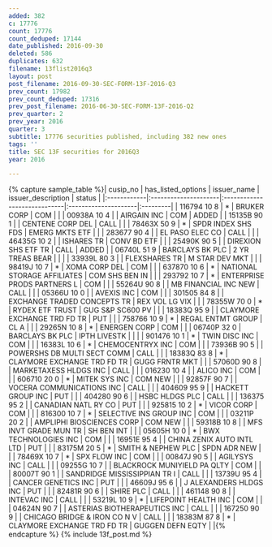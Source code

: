 ```yaml
---
added: 382
c: 17776
count: 17776
count_deduped: 17144
date_published: 2016-09-30
deleted: 586
duplicates: 632
filename: 13flist2016q3
layout: post
post_filename: 2016-09-30-SEC-FORM-13F-2016-Q3
prev_count: 17982
prev_count_deduped: 17316
prev_post_filename: 2016-06-30-SEC-FORM-13F-2016-Q2
prev_quarter: 2
prev_year: 2016
quarter: 3
subtitle: 17776 securities published, including 382 new ones
tags: ''
title: SEC 13F securities for 2016Q3
year: 2016

---
```

{% capture sample_table %}| cusip_no    | has_listed_options   | issuer_name                  | issuer_description   | status   |
|:------------|:---------------------|:-----------------------------|:---------------------|:---------|
| 116794 10 8 | *                    | BRUKER CORP                  | COM                  |          |
| 00938A 10 4 |                      | AIRGAIN INC                  | COM                  | ADDED    |
| 15135B 90 1 |                      | CENTENE CORP DEL             | CALL                 |          |
| 78463X 50 9 | *                    | SPDR INDEX SHS FDS           | EMERG MKTS ETF       |          |
| 283677 90 4 |                      | EL PASO ELEC CO              | CALL                 |          |
| 46435G 10 2 |                      | ISHARES TR                   | CONV BD ETF          |          |
| 25490K 90 5 |                      | DIREXION SHS ETF TR          | CALL                 | ADDED    |
| 06740L 51 9 | BARCLAYS BK PLC      | 2 YR TREAS BEAR              |                      |          |
| 33939L 80 3 |                      | FLEXSHARES TR                | M STAR DEV MKT       |          |
| 98419J 10 7 | *                    | XOMA CORP DEL                | COM                  |          |
| 637870 10 6 | *                    | NATIONAL STORAGE AFFILIATES  | COM SHS BEN IN       |          |
| 293792 10 7 | *                    | ENTERPRISE PRODS PARTNERS L  | COM                  |          |
| 55264U 90 8 |                      | MB FINANCIAL INC NEW         | CALL                 |          |
| 05366U 10 0 |                      | AVEXIS INC                   | COM                  |          |
| 301505 84 8 |                      | EXCHANGE TRADED CONCEPTS TR  | REX VOL LG VIX       |          |
| 78355W 70 0 | *                    | RYDEX ETF TRUST              | GUG S&P SC600 PV     |          |
| 18383Q 95 9 |                      | CLAYMORE EXCHANGE TRD FD TR  | PUT                  |          |
| 758766 10 9 | *                    | REGAL ENTMT GROUP            | CL A                 |          |
| 29265N 10 8 | *                    | ENERGEN CORP                 | COM                  |          |
| 06740P 32 0 | BARCLAYS BK PLC      | IPTH LIVESTK                 |                      |          |
| 901476 10 1 | *                    | TWIN DISC INC                | COM                  |          |
| 16383L 10 6 | *                    | CHEMOCENTRYX INC             | COM                  |          |
| 73936B 90 5 |                      | POWERSHS DB MULTI SECT COMM  | CALL                 |          |
| 18383Q 83 8 | *                    | CLAYMORE EXCHANGE TRD FD TR  | GUGG FRNTR MKT       |          |
| 57060D 90 8 |                      | MARKETAXESS HLDGS INC        | CALL                 |          |
| 016230 10 4 |                      | ALICO INC                    | COM                  |          |
| 606710 20 0 | *                    | MITEK SYS INC                | COM NEW              |          |
| 92857F 90 7 |                      | VOCERA COMMUNICATIONS INC    | CALL                 |          |
| 404609 95 9 |                      | HACKETT GROUP INC            | PUT                  |          |
| 404280 90 6 |                      | HSBC HLDGS PLC               | CALL                 |          |
| 136375 95 2 |                      | CANADIAN NATL RY CO          | PUT                  |          |
| 925815 10 2 | *                    | VICOR CORP                   | COM                  |          |
| 816300 10 7 | *                    | SELECTIVE INS GROUP INC      | COM                  |          |
| 03211P 20 2 |                      | AMPLIPHI BIOSCIENCES CORP    | COM NEW              |          |
| 59318B 10 8 |                      | MFS INVT GRADE MUN TR        | SH BEN INT           |          |
| 05605H 10 0 | *                    | BWX TECHNOLOGIES INC         | COM                  |          |
| 16951E 95 4 |                      | CHINA ZENIX AUTO INTL LTD    | PUT                  |          |
| 83175M 20 5 | *                    | SMITH & NEPHEW PLC           | SPDN ADR NEW         |          |
| 78469X 10 7 | *                    | SPX FLOW INC                 | COM                  |          |
| 00847J 90 5 |                      | AGILYSYS INC                 | CALL                 |          |
| 09255G 10 7 |                      | BLACKROCK MUNIYIELD PA QLTY  | COM                  |          |
| 80007T 90 1 |                      | SANDRIDGE MISSISSIPPIAN TR I | CALL                 |          |
| 13739U 95 4 |                      | CANCER GENETICS INC          | PUT                  |          |
| 46609J 95 6 |                      | J ALEXANDERS HLDGS INC       | PUT                  |          |
| 82481R 90 6 |                      | SHIRE PLC                    | CALL                 |          |
| 461148 90 8 |                      | INTEVAC INC                  | CALL                 |          |
| 53219L 10 9 | *                    | LIFEPOINT HEALTH INC         | COM                  |          |
| 04624N 90 7 |                      | ASTERIAS BIOTHERAPEUTICS INC | CALL                 |          |
| 167250 90 9 |                      | CHICAGO BRIDGE & IRON CO N V | CALL                 |          |
| 18383M 87 8 | *                    | CLAYMORE EXCHANGE TRD FD TR  | GUGGEN DEFN EQTY     |          |{% endcapture %}
{% include 13f_post.md %}